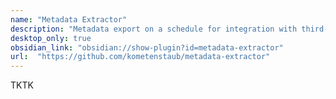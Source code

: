 ```yaml
---
name: "Metadata Extractor"
description: "Metadata export on a schedule for integration with third-party apps like launchers."
desktop_only: true
obsidian_link: "obsidian://show-plugin?id=metadata-extractor"
url:  "https://github.com/kometenstaub/metadata-extractor"
---
```

TKTK